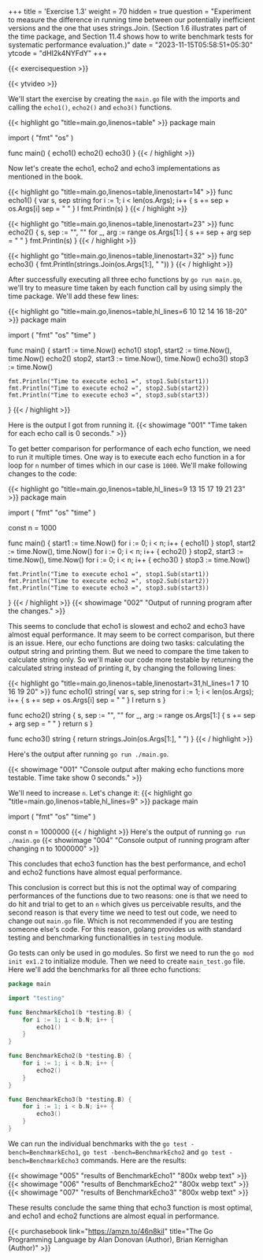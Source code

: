 +++
title = 'Exercise 1.3'
weight = 70
hidden = true
question = "Experiment to measure the difference in running time between our potentially inefficient versions and the one that uses strings.Join. (Section 1.6 illustrates part of the time package, and Section 11.4 shows how to write benchmark tests for systematic performance evaluation.)"
date = "2023-11-15T05:58:51+05:30"
ytcode = "dHI2k4NYFdY"
+++

{{< exercisequestion >}}

{{< ytvideo >}}

We'll start the exercise by creating the `main.go` file with the imports and calling the `echo1()`, `echo2()` and `echo3()` functions.

{{< highlight go "title=main.go,linenos=table" >}}
package main

import ( 
    "fmt"
    "os"
)

func main() {
    echo1()
    echo2()
    echo3()
}
{{< / highlight >}}

Now let's create the echo1, echo2 and echo3 implementations as mentioned in the book.

{{< highlight go "title=main.go,linenos=table,linenostart=14" >}}
func echo1() {
    var s, sep string
    for i := 1; i < len(os.Args); i++ {
        s += sep + os.Args[i]
        sep = " "
    } I
    fmt.Println(s)
}
{{< / highlight >}}

{{< highlight go "title=main.go,linenos=table,linenostart=23" >}}
func echo2() {
    s, sep := "", ""
    for _, arg := range os.Args[1:] {
        s += sep + arg
        sep = " "
    }
    fmt.Println(s)
}
{{< / highlight >}}

{{< highlight go "title=main.go,linenos=table,linenostart=32" >}}
func echo3() {
    fmt.Println(strings.Join(os.Args[1:], " "))
}
{{< / highlight >}}

After successfully executing all three echo functions by `go run main.go`, we'll try to measure time taken by each function call by using simply the time package. We'll add these few lines:

{{< highlight go "title=main.go,linenos=table,hl_lines=6 10 12 14 16 18-20" >}}
package main

import ( 
    "fmt"
    "os"
    "time"
)

func main() {
    start1 := time.Now()
    echo1()
    stop1, start2 := time.Now(), time.Now()
    echo2()
    stop2, start3 := time.Now(), time.Now()
    echo3()
    stop3 := time.Now()

    fmt.Println("Time to execute echo1 =", stop1.Sub(start1))
    fmt.Println("Time to execute echo2 =", stop2.Sub(start2))
    fmt.Println("Time to execute echo3 =", stop3.sub(start3))
}
{{< / highlight >}}

Here is the output I got from running it.
{{< showimage "001" "Time taken for each echo call is 0 seconds." >}}

To get better comparison for performance of each echo function, we need to run it multiple times. One way is to execute each echo function in a for loop for `n` number of times which in our case is `1000`. We'll make following changes to the code:

{{< highlight go "title=main.go,linenos=table,hl_lines=9 13 15 17 19 21 23" >}}
package main

import ( 
    "fmt"
    "os"
    "time"
)

const n = 1000

func main() {
    start1 := time.Now()
    for i := 0; i < n; i++ {
        echo1()
    }
    stop1, start2 := time.Now(), time.Now()
    for i := 0; i < n; i++ {
        echo2()
    }
    stop2, start3 := time.Now(), time.Now()
    for i := 0; i < n; i++ {
        echo3()
    }
    stop3 := time.Now()

    fmt.Println("Time to execute echo1 =", stop1.Sub(start1))
    fmt.Println("Time to execute echo2 =", stop2.Sub(start2))
    fmt.Println("Time to execute echo3 =", stop3.sub(start3))
}
{{< / highlight >}}
{{< showimage "002" "Output of running program after the changes." >}}

This seems to conclude that echo1 is slowest and echo2 and echo3 have almost equal performance. It may seem to be correct comparison, but there is an issue. Here, our echo functions are doing two tasks: calculating the output string and printing them. But we need to compare the time taken to calculate string only. So we'll make our code more testable by returning the calculated string instead of printing it, by changing the following lines:

{{< highlight go "title=main.go,linenos=table,linenostart=31,hl_lines=1 7 10 16 19 20" >}}
func echo1() string{
    var s, sep string
    for i := 1; i < len(os.Args); i++ {
        s += sep + os.Args[i]
        sep = " "
    } I
    return s
}

func echo2() string {
    s, sep := "", ""
    for _, arg := range os.Args[1:] {
        s += sep + arg
        sep = " "
    }
    return s
}

func echo3() string {
    return strings.Join(os.Args[1:], " ")
}
{{< / highlight >}}

Here's the output after running `go run ./main.go`.

{{< showimage "001" "Console output after making echo functions more testable. Time take show 0 seconds." >}}

We'll need to increase `n`. Let's change it:
{{< highlight go "title=main.go,linenos=table,hl_lines=9" >}}
package main

import ( 
    "fmt"
    "os"
    "time"
)

const n = 1000000
{{< / highlight >}}
Here's the output of running `go run ./main.go`
{{< showimage "004" "Console output of running program after changing n to 1000000" >}}

This concludes that echo3 function has the best performance, and echo1 and echo2 functions have almost equal performance.

This conclusion is correct but this is not the optimal way of comparing performances of the functions due to two reasons: one is that we need to do hit and trial to get to an `n` which gives us perceivable results, and the second reason is that every time we need to test out code, we need to change out `main.go` file. Which is not recommended if you are testing someone else's code. For this reason, golang provides us with standard testing and benchmarking functionalities in `testing` module.

Go tests can only be used in go modules. So first we need to run the `go mod init ex1.2` to initialize module. Then we need to create `main_test.go` file. Here we'll add the benchmarks for all three echo functions:

```go { title="main_test.go" }
package main

import "testing"

func BenchmarkEcho1(b *testing.B) {
	for i := 1; i < b.N; i++ {
		echo1()
	}
}

func BenchmarkEcho2(b *testing.B) {
	for i := 1; i < b.N; i++ {
		echo2()
	}
}

func BenchmarkEcho3(b *testing.B) {
	for i := 1; i < b.N; i++ {
		echo3()
	}
}
```

We can run the individual benchmarks with the `go test -bench=BenchmarkEcho1`, `go test -bench=BenchmarkEcho2` and `go test -bench=BenchmarkEcho3` commands. Here are the results:


{{< showimage "005" "results of BenchmarkEcho1" "800x webp text" >}}
{{< showimage "006" "results of BenchmarkEcho2" "800x webp text" >}}
{{< showimage "007" "results of BenchmarkEcho3" "800x webp text" >}}

These results conclude the same thing that echo3 function is most optimal, and echo1 and echo2 functions are almost equal in performance.

{{< purchasebook link="https://amzn.to/46n8kiI" title="The Go Programming Language by Alan Donovan (Author), Brian Kernighan (Author)" >}}